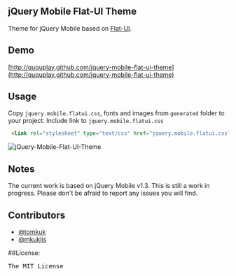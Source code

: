 ## jQuery Mobile Flat-UI Theme

Theme for jQuery Mobile based on [Flat-UI](http://designmodo.com/demo/flat-ui/).

## Demo

[http://ququplay.github.com/jquery-mobile-flat-ui-theme](http://ququplay.github.com/jquery-mobile-flat-ui-theme)

## Usage

Copy `jquery.mobile.flatui.css`, fonts and images from `generated` folder to your project.
Include link to `jquery.mobile.flatui.css`

```html
 <link rel="stylesheet" type="text/css" href="jquery.mobile.flatui.css" />
```

![jQuery-Mobile-Flat-UI-Theme](http://oi46.tinypic.com/212i9dz.jpg)


## Notes

The current work is based on jQuery Mobile v1.3. This is still a work in progress. Please don't be afraid to report any issues you will find.


## Contributors

* [@tomkuk](http://github.com/tomkuk)
* [@mkuklis](http://github.com/mkuklis)

##License:
<pre>
The MIT License
</pre>
